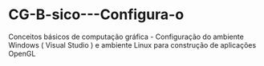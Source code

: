 # CG-B-sico---Configura-o
Conceitos básicos de computação gráfica - Configuração do ambiente Windows ( Visual Studio ) e ambiente Linux para construção de aplicações OpenGL
